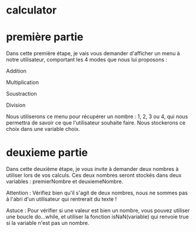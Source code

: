 # calculator

# première partie

Dans cette première étape, je vais vous demander d'afficher un menu à notre utilisateur, comportant les 4 modes que nous lui proposons :

Addition

Multiplication

Soustraction

Division

Nous utiliserons ce menu pour récupérer un nombre : 1, 2, 3 ou 4, qui nous permettra de savoir ce que l'utilisateur souhaite faire. Nous stockerons ce choix dans une variable choix.

# deuxieme partie

Dans cette deuxième étape, je vous invite à demander deux nombres à utiliser lors de vos calculs. Ces deux nombres seront stockés dans deux variables : premierNombre et deuxiemeNombre.

Attention : Vérifiez bien qu'il s'agit de deux nombres, nous ne sommes pas à l'abri d'un utilisateur qui rentrerait du texte !

Astuce : Pour vérifier si une valeur est bien un nombre, vous pouvez utiliser une boucle do...while, et utiliser la fonction isNaN(variable) qui renvoie true si la variable n'est pas un nombre.

